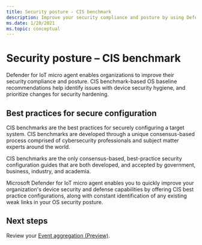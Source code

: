 ```yaml
---
title: Security posture - CIS benchmark
description: Improve your security compliance and posture by using Defender for IoT micro agent.
ms.date: 1/20/2021
ms.topic: conceptual
---
```


# Security posture – CIS benchmark

Defender for IoT micro agent enables organizations to improve their security compliance and posture. CIS benchmark-based OS baseline recommendations help identify issues with device security hygiene, and prioritize changes for security hardening.  

## Best practices for secure configuration

CIS benchmarks are the best practices for securely configuring a target system. CIS benchmarks are developed through a unique consensus-based process comprised of cybersecurity professionals and subject matter experts around the world.

CIS benchmarks are the only consensus-based, best-practice security configuration guides that are both developed, and accepted by government, business, industry, and academia.

Microsoft Defender for IoT micro agent enables you to quickly improve your organization's device security and defense capabilities by offering CIS best practice configurations, along with constant identification of any existing weak links in your OS security posture.

## Next steps

Review your [Event aggregation (Preview)](concept-event-aggregation.md).
